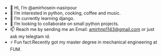 - 👋 Hi, I’m @amirhosein-nasirpour
- 👀 I’m interested in python, cooking, coffee and music.
- 🌱 I’m currently learning django.
- 💞️ I’m looking to collaborate on small python projects.
- 📫 Reach me by sending me an Email: amirhnp1143@gmail.com or just ask my telegtam id.
- ⚡ Fun fact:Recently got my master degree in mechanical engineering at FUM.

<!---
amirhosein-nasirpour/amirhosein-nasirpour is a ✨ special ✨ repository because its `README.md` (this file) appears on your GitHub profile.
You can click the Preview link to take a look at your changes.
--->
